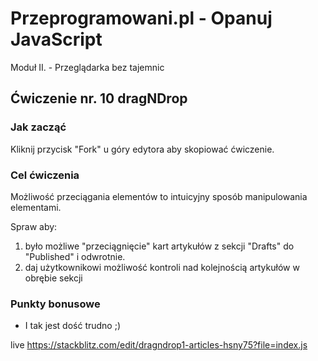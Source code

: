 # Przeprogramowani.pl - Opanuj JavaScript

Moduł II. - Przeglądarka bez tajemnic

## Ćwiczenie nr. 10 dragNDrop

### Jak zacząć

Kliknij przycisk "Fork" u góry edytora aby skopiować ćwiczenie.

### Cel ćwiczenia

Możliwość przeciągania elementów to intuicyjny sposób manipulowania elementami.

Spraw aby:
1. było możliwe "przeciągnięcie" kart artykułów z sekcji "Drafts" do "Published" i odwrotnie.
2. daj użytkownikowi możliwość kontroli nad kolejnością artykułów w obrębie sekcji

### Punkty bonusowe

- I tak jest dość trudno ;)

live https://stackblitz.com/edit/dragndrop1-articles-hsny75?file=index.js
